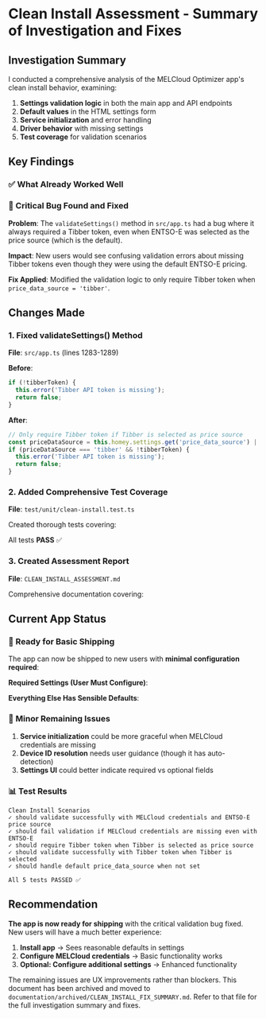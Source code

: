 # Clean Install Assessment - Summary of Investigation and Fixes

## Investigation Summary

I conducted a comprehensive analysis of the MELCloud Optimizer app's clean install behavior, examining:

1. **Settings validation logic** in both the main app and API endpoints
2. **Default values** in the HTML settings form
3. **Service initialization** and error handling
4. **Driver behavior** with missing settings
5. **Test coverage** for validation scenarios

## Key Findings

### ✅ What Already Worked Well

### 🚨 Critical Bug Found and Fixed
**Problem**: The `validateSettings()` method in `src/app.ts` had a bug where it always required a Tibber token, even when ENTSO-E was selected as the price source (which is the default).

**Impact**: New users would see confusing validation errors about missing Tibber tokens even though they were using the default ENTSO-E pricing.

**Fix Applied**: Modified the validation logic to only require Tibber token when `price_data_source = 'tibber'`.

## Changes Made

### 1. Fixed validateSettings() Method
**File**: `src/app.ts` (lines 1283-1289)

**Before**:
```typescript
if (!tibberToken) {
  this.error('Tibber API token is missing');
  return false;
}
```

**After**:
```typescript
// Only require Tibber token if Tibber is selected as price source
const priceDataSource = this.homey.settings.get('price_data_source') || 'tibber';
if (priceDataSource === 'tibber' && !tibberToken) {
  this.error('Tibber API token is missing');
  return false;
}
```

### 2. Added Comprehensive Test Coverage
**File**: `test/unit/clean-install.test.ts`

Created thorough tests covering:

All tests **PASS** ✅

### 3. Created Assessment Report
**File**: `CLEAN_INSTALL_ASSESSMENT.md`

Comprehensive documentation covering:

## Current App Status

### 🎯 Ready for Basic Shipping
The app can now be shipped to new users with **minimal configuration required**:

**Required Settings (User Must Configure)**:

**Everything Else Has Sensible Defaults**:

### 🔧 Minor Remaining Issues
1. **Service initialization** could be more graceful when MELCloud credentials are missing
2. **Device ID resolution** needs user guidance (though it has auto-detection)
3. **Settings UI** could better indicate required vs optional fields

### 📊 Test Results
```
Clean Install Scenarios
✓ should validate successfully with MELCloud credentials and ENTSO-E price source
✓ should fail validation if MELCloud credentials are missing even with ENTSO-E  
✓ should require Tibber token when Tibber is selected as price source
✓ should validate successfully with Tibber token when Tibber is selected
✓ should handle default price_data_source when not set

All 5 tests PASSED ✅
```

## Recommendation

**The app is now ready for shipping** with the critical validation bug fixed. New users will have a much better experience:

1. **Install app** → Sees reasonable defaults in settings
2. **Configure MELCloud credentials** → Basic functionality works
3. **Optional: Configure additional settings** → Enhanced functionality

The remaining issues are UX improvements rather than blockers.
This document has been archived and moved to `documentation/archived/CLEAN_INSTALL_FIX_SUMMARY.md`.
Refer to that file for the full investigation summary and fixes.